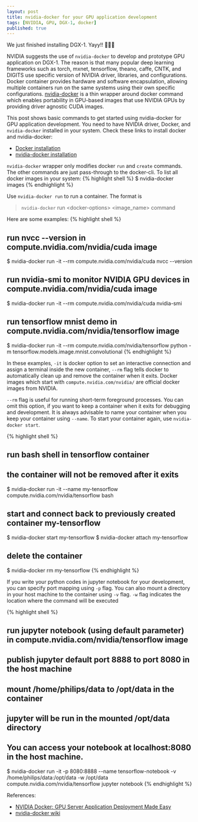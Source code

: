 ```yaml
---
layout: post
title: nvidia-docker for your GPU application development
tags: [NVIDIA, GPU, DGX-1, docker]
published: true
---
```


We just finished installing DGX-1. Yayy!! :tada::tada::tada: 

NVIDIA suggests the use of `nvidia-docker` to develop and prototype GPU application on DGX-1. The reason is that many popular deep learning frameworks such as torch, mxnet, tensorflow, theano, caffe, CNTK, and DIGITS use specific version of NVIDIA driver, libraries, and configurations. Docker container provides hardware and software encapsulation, allowing multiple containers run on the same systems using their own specific configurations. [nvidia-docker](https://github.com/NVIDIA/nvidia-docker/wiki) is a thin wrapper around docker command which enables portability in GPU-based images that use NVIDIA GPUs by providing driver agnostic CUDA images. 

This post shows basic commands to get started using nvidia-docker for GPU application development. You need to have NVIDIA driver, Docker, and `nvidia-docker` installed in your system. Check these links to install docker and nvidia-docker:

- [Docker installation](https://docs.docker.com/engine/installation/)
- [nvidia-docker installation](https://github.com/NVIDIA/nvidia-docker#quick-start)

`nvidia-docker` wrapper only modifies docker `run` and `create` commands. The other commands are just pass-through to the docker-cli. To list all docker images in your system:
{% highlight shell %}
$ nvidia-docker images
{% endhighlight %}

Use `nvidia-docker run` to run a container. The format is

> `nvidia-docker` run &lt;docker-options&gt; &lt;image_name&gt; command

Here are some examples:
{% highlight shell %}
## run nvcc --version in compute.nvidia.com/nvidia/cuda image
$ nvidia-docker run -it --rm compute.nvidia.com/nvidia/cuda nvcc --version

## run nvidia-smi to monitor NVIDIA GPU devices in compute.nvidia.com/nvidia/cuda image
$ nvidia-docker run -it --rm compute.nvidia.com/nvidia/cuda nvidia-smi

## run tensorflow mnist demo in compute.nvidia.com/nvidia/tensorflow image
$ nvidia-docker run -it --rm compute.nvidia.com/nvidia/tensorflow python -m tensorflow.models.image.mnist.convolutional
{% endhighlight %}

In these examples, `-it` is docker option to set an interactive connection and assign a terminal inside the new container, `--rm` flag tells docker to automatically clean up and remove the container when it exits. Docker images which start with `compute.nvidia.com/nvidia/` are official docker images from NVIDIA.

`--rm` flag is useful for running short-term foreground processes. You can omit this option, if you want to keep a container when it exits for debugging and development. It is always advisable to name your container when you keep your container using `--name`. To start your container again, use `nvidia-docker start`.

{% highlight shell %}
## run bash shell in tensorflow container
## the container will not be removed after it exits
$ nvidia-docker run -it --name my-tensorflow compute.nvidia.com/nvidia/tensorflow bash

## start and connect back to previously created container my-tensorflow
$ nvidia-docker start my-tensorflow
$ nvidia-docker attach my-tensorflow

## delete the container
$ nvidia-docker rm my-tensorflow
{% endhighlight %}

If you write your python codes in jupyter notebook for your development, you can specify port mapping using `-p` flag. You can also mount a directory in your host machine to the container using `-v` flag. `-w` flag indicates the location where the command will be executed

{% highlight shell %}
## run jupyter notebook (using default parameter) in compute.nvidia.com/nvidia/tensorflow image
## publish jupyter default port 8888 to port 8080 in the host machine
## mount /home/philips/data to /opt/data in the container
## jupyter will be run in the mounted /opt/data directory 
## You can access your notebook at localhost:8080 in the host machine.
$ nvidia-docker run -it -p 8080:8888 --name tensorflow-notebook -v /home/philips/data:/opt/data -w /opt/data compute.nvidia.com/nvidia/tensorflow jupyter notebook
{% endhighlight %}


References:

- [NVIDIA Docker: GPU Server Application Deployment Made Easy](https://devblogs.nvidia.com/parallelforall/nvidia-docker-gpu-server-application-deployment-made-easy/)
- [nvidia-docker wiki](https://github.com/NVIDIA/nvidia-docker/wiki)